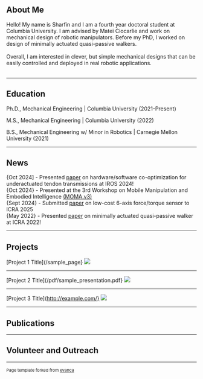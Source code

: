 ## About Me

Hello! My name is Sharfin and I am a fourth year doctoral student at Columbia University. I am advised by Matei Ciocarlie and work on mechanical design of robotic manipulators. Before my PhD, I worked on design of minimally actuated quasi-passive walkers.
<br><br/>
Overall, I am interested in clever, but simple mechanical designs that can be easily controlled and deployed in real robotic applications. 
<br><br/>

---
## Education
<p> Ph.D., Mechanical Engineering | Columbia University (2021-Present) </p>
<p> M.S., Mechanical Engineering | Columbia University (2022) </p>
<p> B.S., Mechanical Engineering w/ Minor in Robotics | Carnegie Mellon University (2021) </p>

---

## News

{Oct 2024] - Presented <a href="https://arxiv.org/abs/2405.14566">paper</a> on hardware/software co-optimization for underactuated tendon transmissions at IROS 2024!<br/>
{Oct 2024} - Presented at the 3rd Workshop on Mobile Manipulation and Embodied Intelligence <a href="https://mobile-manipulation.net/events/moma-iros24/">(MOMA.v3)</a><br/>
{Sept 2024} - Submitted <a href="https://arxiv.org/abs/2410.03481">paper</a> on low-cost 6-axis force/torque sensor to ICRA 2025<br/>
{May 2022} - Presented <a href="https://ieeexplore.ieee.org/document/9812053">paper</a> on minimally actuated quasi-passive walker at ICRA 2022!<br/>

---
## Projects

[Project 1 Title](/sample_page}
<img src="images/dummy_thumbnail.jpg?raw=true"/>

---
[Project 2 Title](/pdf/sample_presentation.pdf}
<img src="images/dummy_thumbnail.jpg?raw=true"/>

---
[Project 3 Title](http://example.com/}
<img src="images/dummy_thumbnail.jpg?raw=true"/>

---

## Publications

---

## Volunteer and Outreach

---
<p style="font-size:11px">Page template forked from <a href="https://github.com/evanca/quick-portfolio">evanca</a></p>
<!-- Remove above link if you don't want to attibute -->
